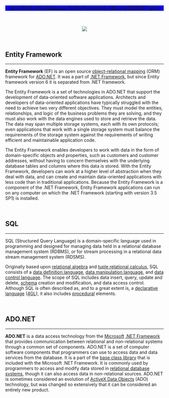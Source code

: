 <h4><p align="center" style="background-color:blue">:gem:Work with databases.  Entity Framework, SQL and ADO.NET:gem:</p></h4>
</br>
<p align="center">
<img src="https://i-msdn.sec.s-msft.com/dynimg/IC423396.png">
</p><br/>
<h2>Entity Framework</h2>
<hr>
<p><b>Entity Framework</b> (EF) is an open source <a href="https://en.wikipedia.org/wiki/Object-relational_mapping" title="Object-relational mapping">object-relational mapping</a> (ORM) framework for <a href="https://en.wikipedia.org/wiki/ADO.NET" title="ADO.NET">ADO.NET</a>. It was a part of <a href="https://en.wikipedia.org/wiki/.NET_Framework" title=".NET Framework">.NET Framework</a>, but since Entity framework version 6 it is separated from .NET framework.<p/>
<p>The Entity Framework is a set of technologies in ADO.NET that support the development of data-oriented software applications. Architects and developers of data-oriented applications have typically struggled with the need to achieve two very different objectives. They must model the entities, relationships, and logic of the business problems they are solving, and they must also work with the data engines used to store and retrieve the data. The data may span multiple storage systems, each with its own protocols; even applications that work with a single storage system must balance the requirements of the storage system against the requirements of writing efficient and maintainable application code.</p>
<p>The Entity Framework enables developers to work with data in the form of domain-specific objects and properties, such as customers and customer addresses, without having to concern themselves with the underlying database tables and columns where this data is stored. With the Entity Framework, developers can work at a higher level of abstraction when they deal with data, and can create and maintain data-oriented applications with less code than in traditional applications. Because the Entity Framework is a component of the .NET Framework, Entity Framework applications can run on any computer on which the .NET Framework (starting with version 3.5 SP1) is installed.</p>
<br/>
<h2>SQL</h2>
<hr>
<p>SQL  (Structured Query Language) is a domain-specific language used in programming and designed for managing data held in a relational database management system (RDBMS), or for stream processing in a relational data stream management system (RDSMS).</p>
<p>Originally based upon <a href="https://en.wikipedia.org/wiki/Relational_algebra" title="Relational algebra">relational algebra</a> and <a href="https://en.wikipedia.org/wiki/Tuple_relational_calculus" title="Tuple relational calculus">tuple relational calculus</a>, SQL consists of a <a href="https://en.wikipedia.org/wiki/Data_definition_language" title="Data definition language">data definition language</a>, <a href="https://en.wikipedia.org/wiki/Data_manipulation_language" title="Data manipulation language">data manipulation language</a>, and <a href="https://en.wikipedia.org/wiki/Data_control_language" title="Data control language">data control language</a>. The scope of SQL includes data insert, query, update and delete, <a href="/wiki/Database_schema" title="Database schema">schema</a> creation and modification, and data access control. Although SQL is often described as, and to a great extent is, a <a href="https://en.wikipedia.org/wiki/Declarative_programming" title="Declarative programming">declarative language</a> (<a href="/wiki/4GL" class="mw-redirect" title="4GL">4GL</a>), it also includes <a href="https://en.wikipedia.org/wiki/Procedural_programming" title="Procedural programming">procedural</a> elements.</p>
<br/>
<h2>ADO.NET</h2>
<hr>
<p><b>ADO.NET</b> is a data access technology from the <a href="https://en.wikipedia.org/wiki/Microsoft" title="Microsoft">Microsoft</a> <a href="https://en.wikipedia.org/wiki/.NET_Framework" title=".NET Framework">.NET Framework</a> that provides communication between relational and non-relational systems through a common set of components. ADO.NET is a set of computer software components that programmers can use to access data and data services from the database. It is a part of the <a href="https://en.wikipedia.org/wiki/Base_Class_Library" class="mw-redirect" title="Base Class Library">base class library</a> that is included with the Microsoft .NET Framework. It is commonly used by programmers to access and modify data stored in <a href="https://en.wikipedia.org/wiki/Relational_DBMS" class="mw-redirect" title="Relational DBMS">relational database systems</a>, though it can also access data in non-relational sources. ADO.NET is sometimes considered an evolution of <a href="https://en.wikipedia.org/wiki/ActiveX_Data_Objects" title="ActiveX Data Objects">ActiveX Data Objects</a> (ADO) technology, but was changed so extensively that it can be considered an entirely new product.</p>

